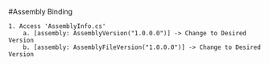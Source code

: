 ﻿#Assembly Binding

	1. Access 'AssemblyInfo.cs' 
		a. [assembly: AssemblyVersion("1.0.0.0")] -> Change to Desired Version
		b. [assembly: AssemblyFileVersion("1.0.0.0")] -> Change to Desired Version

		


